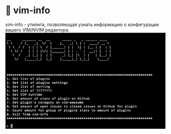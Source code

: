 # :floppy_disk: vim-info

vim-info - утилита, позволяющая узнать информацию о конфигурации вашего
VIM/NVIM редактора.
![vim-info-screenshot](screenshots/scr1.png)

